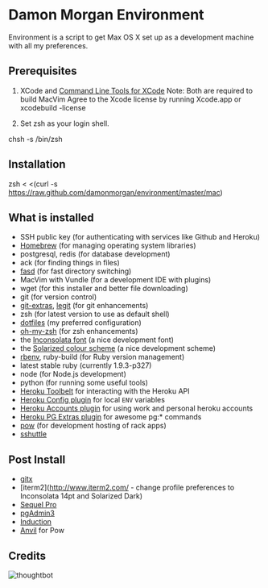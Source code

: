 Damon Morgan Environment
========================

Environment is a script to get Max OS X set up as a development machine with all my preferences.

Prerequisites
-------------

1) XCode and [Command Line Tools for XCode](https://developer.apple.com/downloads/)
Note: Both are required to build MacVim
Agree to the Xcode license by running Xcode.app or xcodebuild -license

2) Set zsh as your login shell.

  chsh -s /bin/zsh

Installation
------------

  zsh < <(curl -s https://raw.github.com/damonmorgan/environment/master/mac)

What is installed
-----------------

* SSH public key (for authenticating with services like Github and Heroku)
* [Homebrew](http://mxcl.github.com/homebrew/) (for managing operating system libraries)
* postgresql, redis (for database development)
* ack (for finding things in files)
* [fasd](https://github.com/clvv/fasd) (for fast directory switching)
* MacVim with Vundle (for a development IDE with plugins)
* wget (for this installer and better file downloading)
* git (for version control)
* [git-extras](https://github.com/visionmedia/git-extras), [legit](http://www.git-legit.org/) (for git enhancements)
* zsh (for latest version to use as default shell)
* [dotfiles](https://github.com/damonmorgan/dotfiles) (my preferred configuration)
* [oh-my-zsh](https://github.com/robbyrussell/oh-my-zsh) (for zsh enhancements)
* the [Inconsolata font](http://www.levien.com/type/myfonts/inconsolata.html) (a nice development font)
* the [Solarized colour scheme](http://ethanschoonover.com/solarized) (a nice development scheme)
* [rbenv](https://github.com/sstephenson/rbenv), ruby-build (for Ruby version management)
* latest stable ruby (currently 1.9.3-p327)
* node (for Node.js development)
* python (for running some useful tools)
* [Heroku Toolbelt](https://toolbelt.heroku.com/) for interacting with the Heroku API
* [Heroku Config plugin](https://github.com/ddollar/heroku-config) for local `ENV` variables
* [Heroku Accounts plugin](https://github.com/ddollar/heroku-accounts) for using work and personal heroku accounts
* [Heroku PG Extras plugin](https://github.com/heroku/heroku-pg-extras/) for awesome pg:* commands
* [pow](http://pow.cx/) (for development hosting of rack apps)
* [sshuttle](https://github.com/apenwarr/sshuttle)

Post Install
------------

* [gitx](http://gitx.laullon.com/)
* [iterm2](http://www.iterm2.com/ - change profile preferences to Inconsolata 14pt and Solarized Dark)
* [Sequel Pro](http://www.sequelpro.com/)
* [pgAdmin3](http://www.pgadmin.org/)
* [Induction](http://inductionapp.com/)
* [Anvil](http://anvilformac.com/) for Pow

Credits
-------

![thoughtbot](http://thoughtbot.com/images/tm/logo.png)
